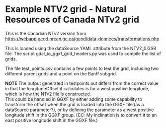 Example NTV2 grid - Natural Resources of Canada NTv2 grid
====================================================================

This is the Canadian NTv2 version from <https://webapp.geod.nrcan.gc.ca/geod/data-donnees/transformations.php>

This is loaded using the dataSource YAML attribute from the NTV2_0.GSB file.  The script gdal_to_ggxf_grid_headers.py was used to compile the list of grids.

The file test_points.csv contains a few points to test the grid, including two different parent grids and a point on the Banff subgrid.

<b>NOTE</b>  The output generated in testpoints.out differs from the correct value in that the longitudeOffset it calculates is for a west positive longitude, which is how the NTv2 file is constructed.  
This could be handled in GGXF by either adding some capability to transform the offset when the grid is loaded into the GGXF file (as a dataSource parameter?), or by defining the parameter as a west positive longitude shift in the GGXF group. (CC: My inclination is to convert it to an east positive longitude shift in the GGXF file.)
